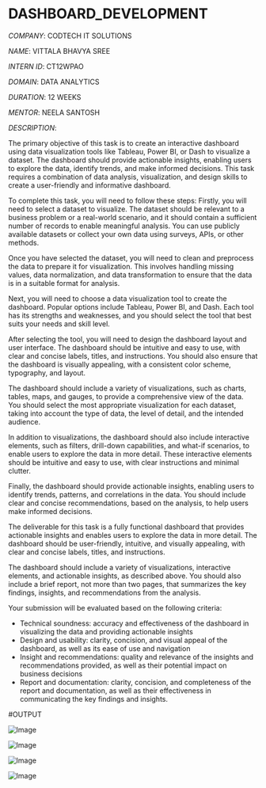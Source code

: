 # DASHBOARD_DEVELOPMENT

*COMPANY*: CODTECH IT SOLUTIONS

*NAME*: VITTALA BHAVYA SREE

*INTERN ID*: CT12WPAO

*DOMAIN*: DATA ANALYTICS

*DURATION*: 12 WEEKS

*MENTOR*: NEELA SANTOSH

*DESCRIPTION*:

The primary objective of this task is to create an interactive dashboard using data visualization tools like Tableau, Power BI, or Dash to visualize a dataset. The dashboard should provide actionable insights, enabling users to explore the data, identify trends, and make informed decisions. This task requires a combination of data analysis, visualization, and design skills to create a user-friendly and informative dashboard.

To complete this task, you will need to follow these steps:
Firstly, you will need to select a dataset to visualize. The dataset should be relevant to a business problem or a real-world scenario, and it should contain a sufficient number of records to enable meaningful analysis. You can use publicly available datasets or collect your own data using surveys, APIs, or other methods.

Once you have selected the dataset, you will need to clean and preprocess the data to prepare it for visualization. This involves handling missing values, data normalization, and data transformation to ensure that the data is in a suitable format for analysis.

Next, you will need to choose a data visualization tool to create the dashboard. Popular options include Tableau, Power BI, and Dash. Each tool has its strengths and weaknesses, and you should select the tool that best suits your needs and skill level.

After selecting the tool, you will need to design the dashboard layout and user interface. The dashboard should be intuitive and easy to use, with clear and concise labels, titles, and instructions. You should also ensure that the dashboard is visually appealing, with a consistent color scheme, typography, and layout.

The dashboard should include a variety of visualizations, such as charts, tables, maps, and gauges, to provide a comprehensive view of the data. You should select the most appropriate visualization for each dataset, taking into account the type of data, the level of detail, and the intended audience.

In addition to visualizations, the dashboard should also include interactive elements, such as filters, drill-down capabilities, and what-if scenarios, to enable users to explore the data in more detail. These interactive elements should be intuitive and easy to use, with clear instructions and minimal clutter.

Finally, the dashboard should provide actionable insights, enabling users to identify trends, patterns, and correlations in the data. You should include clear and concise recommendations, based on the analysis, to help users make informed decisions.

The deliverable for this task is a fully functional dashboard that provides actionable insights and enables users to explore the data in more detail. The dashboard should be user-friendly, intuitive, and visually appealing, with clear and concise labels, titles, and instructions.

The dashboard should include a variety of visualizations, interactive elements, and actionable insights, as described above. You should also include a brief report, not more than two pages, that summarizes the key findings, insights, and recommendations from the analysis.

Your submission will be evaluated based on the following criteria:
- Technical soundness: accuracy and effectiveness of the dashboard in visualizing the data and providing actionable insights
- Design and usability: clarity, concision, and visual appeal of the dashboard, as well as its ease of use and navigation
- Insight and recommendations: quality and relevance of the insights and recommendations provided, as well as their potential impact on business decisions
- Report and documentation: clarity, concision, and completeness of the report and documentation, as well as their effectiveness in communicating the key findings and insights.

#OUTPUT

![Image](https://github.com/user-attachments/assets/05ec27eb-7b41-49ce-b93c-63e146b918a3)

![Image](https://github.com/user-attachments/assets/cfb14ebf-c2ec-41db-8412-8b1091079f27)

![Image](https://github.com/user-attachments/assets/28dd40f4-d70f-48ff-bac5-e11140877e9b)

![Image](https://github.com/user-attachments/assets/054ced5a-5375-4677-b679-d6c831a36506)
